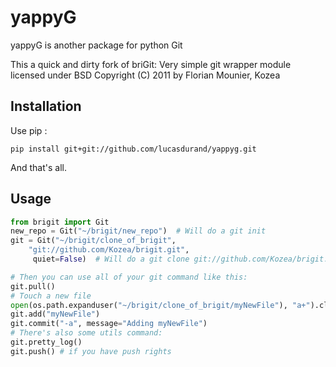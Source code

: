 yappyG
======

yappyG is another package for python Git

This a quick and dirty fork of briGit:
Very simple git wrapper module licensed under BSD
Copyright (C) 2011 by Florian Mounier, Kozea


Installation
------------

Use pip :

    pip install git+git://github.com/lucasdurand/yappyg.git

And that's all.


Usage
-----

```python
from brigit import Git
new_repo = Git("~/brigit/new_repo")  # Will do a git init
git = Git("~/brigit/clone_of_brigit",
    "git://github.com/Kozea/brigit.git",
     quiet=False)  # Will do a git clone git://github.com/Kozea/brigit.git

# Then you can use all of your git command like this:
git.pull()
# Touch a new file
open(os.path.expanduser("~/brigit/clone_of_brigit/myNewFile"), "a+").close()
git.add("myNewFile")
git.commit("-a", message="Adding myNewFile")
# There's also some utils command:
git.pretty_log()
git.push() # if you have push rights
```
